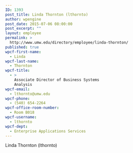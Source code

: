 ```yaml
---
ID: 1393
post_title: Linda Thornton (lthornto)
author: wpengine
post_date: 2015-07-06 08:00:00
post_excerpt: ""
layout: employee
permalink: >
  http://www.umw.edu/directory/employee/linda-thornton/
published: true
wpcf-first-name:
  - Linda
wpcf-last-name:
  - Thornton
wpcf-title:
  - >
    Associate Director of Business Systems
    Analysis
wpcf-email:
  - lthornto@umw.edu
wpcf-phone:
  - (540) 654-2264
wpcf-office-room-number:
  - Room B018
wpcf-username:
  - lthornto
wpcf-dept:
  - Enterprise Applications Services
---
```

Linda Thornton (lthornto)